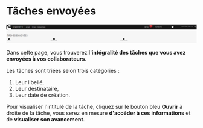 # Tâches envoyées


![todosenttasks-envoipng](images/todosenttasks-envoipng.png)


<p>Dans cette page, vous trouverez<strong> l'int&eacute;gralit&eacute; des t&acirc;ches que vous avez envoy&eacute;es &agrave; vos collaborateurs</strong>.</p>
<p>Les t&acirc;ches sont tri&eacute;es selon trois cat&eacute;gories :</p>
<ol>
<li>Leur libell&eacute;,</li>
<li>Leur destinataire,</li>
<li>Leur date de cr&eacute;ation.</li>
</ol>
<p>Pour visualiser l'intitul&eacute; de la t&acirc;che, cliquez sur le bouton bleu <strong>Ouvrir</strong> &agrave; droite de la t&acirc;che, vous serez en mesure <strong>d'acc&eacute;der &agrave; ces informations</strong>&nbsp;et de <strong>visualiser son avancement</strong>.</p>

